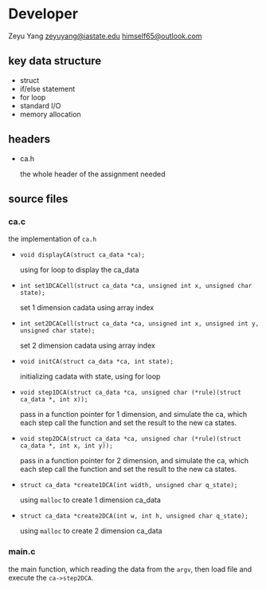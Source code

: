 # Developer

Zeyu Yang <zeyuyang@iastate.edu> <himself65@outlook.com>

## key data structure

- struct
- if/else statement
- for loop
- standard I/O
- memory allocation

## headers

- ca.h

  the whole header of the assignment needed

## source files

### ca.c

the implementation of `ca.h`

- `void displayCA(struct ca_data *ca);`

  using for loop to display the ca_data

- `int set1DCACell(struct ca_data *ca, unsigned int x, unsigned char state);`

  set 1 dimension cadata using array index

- `int set2DCACell(struct ca_data *ca, unsigned int x, unsigned int y, unsigned char state);`

  set 2 dimension cadata using array index

- `void initCA(struct ca_data *ca, int state);`

  initializing cadata with state, using for loop

- `void step1DCA(struct ca_data *ca, unsigned char (*rule)(struct ca_data *, int x));`

  pass in a function pointer for 1 dimension, and simulate the ca, which each step call the function and set the result
  to the new ca states.


- `void step2DCA(struct ca_data *ca, unsigned char (*rule)(struct ca_data *, int x, int y));`

  pass in a function pointer for 2 dimension, and simulate the ca, which each step call the function and set the result
  to the new ca states.

- `struct ca_data *create1DCA(int width, unsigned char q_state);`

  using `malloc` to create 1 dimension ca_data

- `struct ca_data *create2DCA(int w, int h, unsigned char q_state);`

  using `malloc` to create 2 dimension ca_data

### main.c

the main function, which reading the data from the `argv`, then load file and execute the `ca->step2DCA`.
